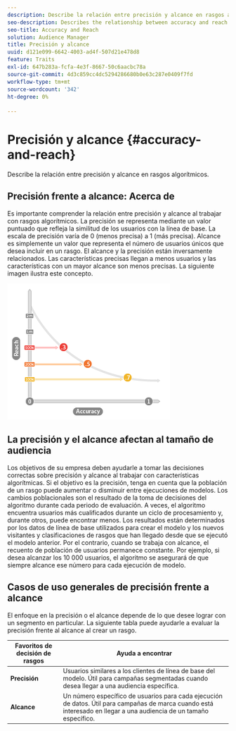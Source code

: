```yaml
---
description: Describe la relación entre precisión y alcance en rasgos algorítmicos.
seo-description: Describes the relationship between accuracy and reach in algorithmic traits.
seo-title: Accuracy and Reach
solution: Audience Manager
title: Precisión y alcance
uuid: d121e099-6642-4003-ad4f-507d21e478d8
feature: Traits
exl-id: 647b283a-fcfa-4e3f-8667-50c6aacbc78a
source-git-commit: 4d3c859cc4dc5294286680b0e63c287e0409f7fd
workflow-type: tm+mt
source-wordcount: '342'
ht-degree: 0%

---
```


# Precisión y alcance {#accuracy-and-reach}

Describe la relación entre precisión y alcance en rasgos algorítmicos.

<!-- c_accuracy_reach.xml -->

## Precisión frente a alcance: Acerca de

Es importante comprender la relación entre precisión y alcance al trabajar con rasgos algorítmicos. La precisión se representa mediante un valor puntuado que refleja la similitud de los usuarios con la línea de base. La escala de precisión varía de 0 (menos precisa) a 1 (más precisa). Alcance es simplemente un valor que representa el número de usuarios únicos que desea incluir en un rasgo. El alcance y la precisión están inversamente relacionados. Las características precisas llegan a menos usuarios y las características con un mayor alcance son menos precisas. La siguiente imagen ilustra este concepto.

![](assets/Reach_v_Accuracy.png)

## La precisión y el alcance afectan al tamaño de audiencia

Los objetivos de su empresa deben ayudarle a tomar las decisiones correctas sobre precisión y alcance al trabajar con características algorítmicas. Si el objetivo es la precisión, tenga en cuenta que la población de un rasgo puede aumentar o disminuir entre ejecuciones de modelos. Los cambios poblacionales son el resultado de la toma de decisiones del algoritmo durante cada periodo de evaluación. A veces, el algoritmo encuentra usuarios más cualificados durante un ciclo de procesamiento y, durante otros, puede encontrar menos. Los resultados están determinados por los datos de línea de base utilizados para crear el modelo y los nuevos visitantes y clasificaciones de rasgos que han llegado desde que se ejecutó el modelo anterior. Por el contrario, cuando se trabaja con alcance, el recuento de población de usuarios permanece constante. Por ejemplo, si desea alcanzar los 10 000 usuarios, el algoritmo se asegurará de que siempre alcance ese número para cada ejecución de modelo.

## Casos de uso generales de precisión frente a alcance

El enfoque en la precisión o el alcance depende de lo que desee lograr con un segmento en particular. La siguiente tabla puede ayudarle a evaluar la precisión frente al alcance al crear un rasgo.

| Favoritos de decisión de rasgos | Ayuda a encontrar |
|---|---|
| **Precisión** | Usuarios similares a los clientes de línea de base del modelo. Útil para campañas segmentadas cuando desea llegar a una audiencia específica. |
| **Alcance** | Un número específico de usuarios para cada ejecución de datos. Útil para campañas de marca cuando está interesado en llegar a una audiencia de un tamaño específico. |
